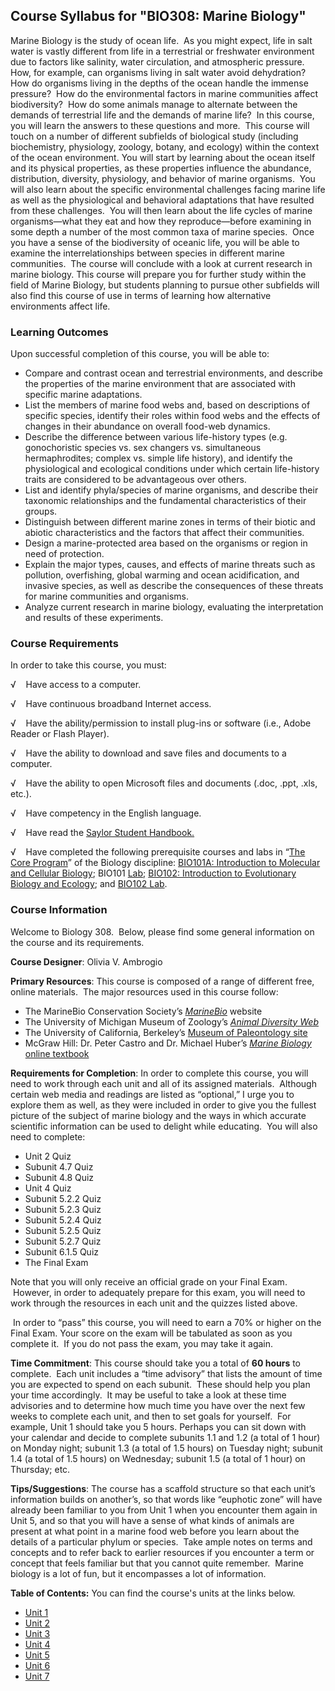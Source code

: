 Course Syllabus for "BIO308: Marine Biology"
--------------------------------------------

Marine Biology is the study of ocean life.  As you might expect, life in
salt water is vastly different from life in a terrestrial or freshwater
environment due to factors like salinity, water circulation, and
atmospheric pressure.  How, for example, can organisms living in salt
water avoid dehydration?  How do organisms living in the depths of the
ocean handle the immense pressure?  How do the environmental factors in
marine communities affect biodiversity?  How do some animals manage to
alternate between the demands of terrestrial life and the demands of
marine life?  In this course, you will learn the answers to these
questions and more.  This course will touch on a number of different
subfields of biological study (including biochemistry, physiology,
zoology, botany, and ecology) within the context of the ocean
environment. You will start by learning about the ocean itself and its
physical properties, as these properties influence the abundance,
distribution, diversity, physiology, and behavior of marine organisms. 
You will also learn about the specific environmental challenges facing
marine life as well as the physiological and behavioral adaptations that
have resulted from these challenges.  You will then learn about the life
cycles of marine organisms—what they eat and how they reproduce—before
examining in some depth a number of the most common taxa of marine
species.  Once you have a sense of the biodiversity of oceanic life, you
will be able to examine the interrelationships between species in
different marine communities.  The course will conclude with a look at
current research in marine biology. This course will prepare you for
further study within the field of Marine Biology, but students planning
to pursue other subfields will also find this course of use in terms of
learning how alternative environments affect life.

### Learning Outcomes

Upon successful completion of this course, you will be able to:  
  

-   Compare and contrast ocean and terrestrial environments, and
    describe the properties of the marine environment that are
    associated with specific marine adaptations.
-   List the members of marine food webs and, based on descriptions of
    specific species, identify their roles within food webs and the
    effects of changes in their abundance on overall food-web dynamics.
-   Describe the difference between various life-history types (e.g.
    gonochoristic species vs. sex changers vs. simultaneous
    hermaphrodites; complex vs. simple life history), and identify the
    physiological and ecological conditions under which certain
    life-history traits are considered to be advantageous over others.
-   List and identify phyla/species of marine organisms, and describe
    their taxonomic relationships and the fundamental characteristics of
    their groups.
-   Distinguish between different marine zones in terms of their biotic
    and abiotic characteristics and the factors that affect their
    communities.
-   Design a marine-protected area based on the organisms or region in
    need of protection.
-   Explain the major types, causes, and effects of marine threats such
    as pollution, overfishing, global warming and ocean acidification,
    and invasive species, as well as describe the consequences of these
    threats for marine communities and organisms.
-   Analyze current research in marine biology, evaluating the
    interpretation and results of these experiments.

### Course Requirements

In order to take this course, you must:  
  
 √    Have access to a computer.  
  
 √    Have continuous broadband Internet access.  
  
 √    Have the ability/permission to install plug-ins or software (i.e.,
Adobe Reader or Flash Player).  
  
 √    Have the ability to download and save files and documents to a
computer.  
  
 √    Have the ability to open Microsoft files and documents (.doc,
.ppt, .xls, etc.).  
  
 √    Have competency in the English language.  
  
 √    Have read the [Saylor Student
Handbook.](http://www.saylor.org/site/wp-content/uploads/2012/05/Saylor-StudentHandbook.pdf)  
  
 √    Have completed the following prerequisite courses and labs in
“[The Core Program](http://www.saylor.org/majors/biology/)” of the
Biology discipline: [BIO101A: Introduction to Molecular and Cellular
Biology](http://www.saylor.org/courses/bio101a/); BIO101
[Lab](http://www.saylor.org/courses/bio101-lab/); [BIO102: Introduction
to Evolutionary Biology and
Ecology](http://www.saylor.org/courses/bio102/); and [BIO102
Lab](http://www.saylor.org/courses/bio102-lab/).

### Course Information

Welcome to Biology 308.  Below, please find some general information on
the course and its requirements.

**Course Designer**: Olivia V. Ambrogio

**Primary Resources**: This course is composed of a range of different
free, online materials.  The major resources used in this course follow:

-   The MarineBio Conservation Society’s
    [*MarineBio*](http://marinebio.org/) website
-   The University of Michigan Museum of Zoology’s [*Animal Diversity
    Web*](http://animaldiversity.ummz.umich.edu/site/index.html)
-   The University of California, Berkeley’s [Museum of Paleontology
    site](http://www.ucmp.berkeley.edu/)
-   McGraw Hill: Dr. Peter Castro and Dr. Michael Huber’s [*Marine
    Biology* online
    textbook](http://www.mcgraw-hill.com.au/html/9780077221249.html)

**Requirements for Completion**: In order to complete this course, you
will need to work through each unit and all of its assigned materials. 
Although certain web media and readings are listed as “optional,” I urge
you to explore them as well, as they were included in order to give you
the fullest picture of the subject of marine biology and the ways in
which accurate scientific information can be used to delight while
educating.  You will also need to complete:

-   Unit 2 Quiz
-   Subunit 4.7 Quiz
-   Subunit 4.8 Quiz
-   Unit 4 Quiz
-   Subunit 5.2.2 Quiz
-   Subunit 5.2.3 Quiz
-   Subunit 5.2.4 Quiz
-   Subunit 5.2.5 Quiz
-   Subunit 5.2.7 Quiz
-   Subunit 6.1.5 Quiz
-   The Final Exam

Note that you will only receive an official grade on your Final Exam.
 However, in order to adequately prepare for this exam, you will need to
work through the resources in each unit and the quizzes listed above.

 In order to “pass” this course, you will need to earn a 70% or higher
on the Final Exam. Your score on the exam will be tabulated as soon as
you complete it.  If you do not pass the exam, you may take it again.

**Time Commitment**: This course should take you a total of **60 hours**
to complete.  Each unit includes a “time advisory” that lists the amount
of time you are expected to spend on each subunit.  These should help
you plan your time accordingly.  It may be useful to take a look at
these time advisories and to determine how much time you have over
the next few weeks to complete each unit, and then to set goals for
yourself.  For example, Unit 1 should take you 5 hours. Perhaps you can
sit down with your calendar and decide to complete subunits 1.1 and 1.2
(a total of 1 hour) on Monday night; subunit 1.3 (a total of 1.5 hours)
on Tuesday night; subunit 1.4 (a total of 1.5 hours) on Wednesday;
subunit 1.5 (a total of 1 hour) on Thursday; etc.

**Tips/Suggestions**: The course has a scaffold structure so that each
unit’s information builds on another’s, so that words like “euphotic
zone” will have already been familiar to you from Unit 1 when you
encounter them again in Unit 5, and so that you will have a sense of
what kinds of animals are present at what point in a marine food web
before you learn about the details of a particular phylum or species.
 Take ample notes on terms and concepts and to refer back to earlier
resources if you encounter a term or concept that feels familiar but
that you cannot quite remember.  Marine biology is a lot of fun, but it
encompasses a lot of information.

**Table of Contents:** You can find the course's units at the links below.

- [Unit 1](https://legacy.saylor.org/bio308/Unit01/)
- [Unit 2](https://legacy.saylor.org/bio308/Unit02/)
- [Unit 3](https://legacy.saylor.org/bio308/Unit03/)
- [Unit 4](https://legacy.saylor.org/bio308/Unit04/)
- [Unit 5](https://legacy.saylor.org/bio308/Unit05/)
- [Unit 6](https://legacy.saylor.org/bio308/Unit06/)
- [Unit 7](https://legacy.saylor.org/bio308/Unit07/)

